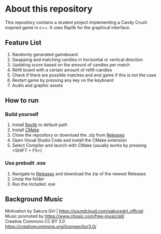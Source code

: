 # About this repository

This repository contains a student project implementing a Candy Crush inspired game in c++. It uses Raylib for the graphical interface.

## Feature List

1. Randomly generated gameboard
2. Swapping and matching candies in horizontal or vertical direction
3. Updating score based on the amount of candies per match
4. Refill board with a certain amount of refill-candies
5. Check if there are possible matches and end game if this is not the case
6. Restart game by pressing any key on the keyboard
7. Audio and graphic assets


## How to run

### Build yourself

1. Install [Raylib](https://www.raylib.com/) to default path
2. Install [CMake](https://cmake.org/download/)
2. Clone the repository or download the .zip from [Releases](https://github.com/F1nnian/cppproject/releases/)
3. Open Visual Studio Code and install the CMake extension
4. Select Compiler and launch with CMake (usually works by pressing <SHIFT + F5>)

### Use prebuilt .exe

1. Navigate to [Releases](https://github.com/F1nnian/cppproject/releases/) and download the zip of the newest Releases 
2. Unzip the folder
3. Run the included .exe

## Background Music

Motivation by Sakura Girl | https://soundcloud.com/sakuragirl_official \
Music promoted by https://www.chosic.com/free-music/all/ \
Creative Commons CC BY 3.0 \
https://creativecommons.org/licenses/by/3.0/ 